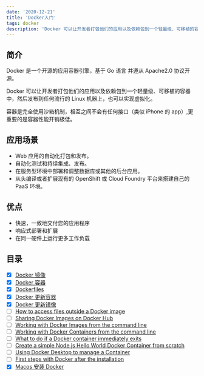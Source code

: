 ```yaml
---
date: '2020-12-21'
title: 'Docker入门'
tags: docker
description: 'Docker 可以让开发者打包他们的应用以及依赖包到一个轻量级、可移植的容器中，然后发布到任何流行的 Linux 机器上，也可以实现虚拟化。'
---
```


## 简介

Docker 是一个开源的应用容器引擎，基于 Go 语言 并遵从 Apache2.0 协议开源。

Docker 可以让开发者打包他们的应用以及依赖包到一个轻量级、可移植的容器中，然后发布到任何流行的 Linux 机器上，也可以实现虚拟化。

容器是完全使用沙箱机制，相互之间不会有任何接口（类似 iPhone 的 app）,更重要的是容器性能开销极低。

## 应用场景

-   Web 应用的自动化打包和发布。
-   自动化测试和持续集成、发布。
-   在服务型环境中部署和调整数据库或其他的后台应用。
-   从头编译或者扩展现有的 OpenShift 或 Cloud Foundry 平台来搭建自己的 PaaS 环境。

## 优点

-   快速，一致地交付您的应用程序
-   响应式部署和扩展
-   在同一硬件上运行更多工作负载

## 目录

-   [x] [Docker 镜像](./Docker镜像)
-   [x] [Docker 容器](./Docker容器)
-   [x] [Dockerfiles](./Dockerfiles)
-   [x] [Docker 更新容器](./Docker更新容器)
-   [x] [Docker 更新镜像](./Docker更新镜像)
-   [ ] [How to access files outside a Docker image]()
-   [ ] [Sharing Docker Images on Docker Hub]()
-   [ ] [Working with Docker Images from the command line]()
-   [ ] [Working with Docker Containers from the command line]()
-   [ ] [What to do if a Docker container immediately exits]()
-   [ ] [Create a simple Node.js Hello World Docker Container from scratch]()
-   [ ] [Using Docker Desktop to manage a Container]()
-   [ ] [First steps with Docker after the installation]()
-   [x] [Macos 安装 Docker](./Macos安装Docker)
